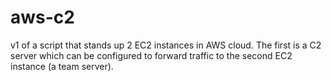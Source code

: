 # aws-c2
v1 of a script that stands up 2 EC2 instances in AWS cloud. The first is a C2 server which can be configured to forward traffic to the second EC2 instance (a team server). 
